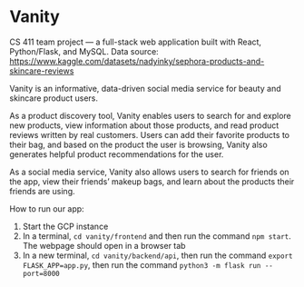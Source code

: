 # Vanity

CS 411 team project — a full-stack web application built with React, Python/Flask, and MySQL. Data source: https://www.kaggle.com/datasets/nadyinky/sephora-products-and-skincare-reviews

Vanity is an informative, data-driven social media service for beauty and skincare product users. 

As a product discovery tool, Vanity enables users to search for and explore new products, view information about those products, and read product reviews written by real customers. Users can add their favorite products to their bag, and based on the product the user is browsing, Vanity also generates helpful product recommendations for the user.

As a social media service, Vanity also allows users to search for friends on the app, view their friends’ makeup bags, and learn about the products their friends are using.


How to run our app:
1. Start the GCP instance
2. In a terminal, `cd vanity/frontend` and then run the command `npm start`. The webpage should open in a browser tab
3. In a new terminal, `cd vanity/backend/api`, then run the command `export FLASK_APP=app.py`, then run the command `python3 -m flask run --port=8000`


